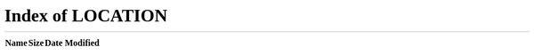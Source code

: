 +++
title = "happiness"
path = "/pages/happiness"
+++

<meta http-equiv="Refresh" content="0; url='/'" />